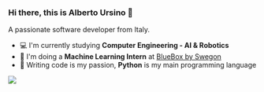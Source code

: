 ### Hi there, this is Alberto Ursino 👋

A passionate software developer from Italy.

- 💻 I'm currently studying **Computer Engineering - AI & Robotics**
- :leaves: I'm doing a **Machine Learning Intern** at  [BlueBox by Swegon](https://www.blueboxcooling.com/it)
- :snake: Writing code is my passion, **Python** is my main programming language

![](https://komarev.com/ghpvc/?username=albertoursino&color=blueviolet&style=for-the-badge)

<!--- 
emoji: https://www.webfx.com/tools/emoji-cheat-sheet/
-->
